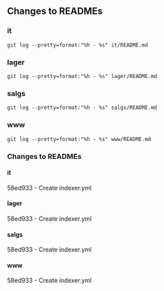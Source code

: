 ## Changes to READMEs

### it
`git log --pretty=format:"%h - %s" it/README.md`

### lager
`git log --pretty=format:"%h - %s" lager/README.md`

### salgs
`git log --pretty=format:"%h - %s" salgs/README.md`

### www
`git log --pretty=format:"%h - %s" www/README.md`
### Changes to READMEs

#### it

58ed933 - Create indexer.yml
#### lager

58ed933 - Create indexer.yml
#### salgs

58ed933 - Create indexer.yml
#### www

58ed933 - Create indexer.yml